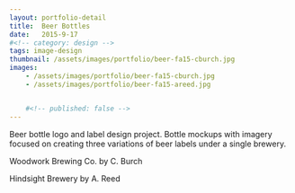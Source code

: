 ```yaml
---
layout: portfolio-detail
title:  Beer Bottles
date:   2015-9-17
#<!-- category: design -->
tags: image-design
thumbnail: /assets/images/portfolio/beer-fa15-cburch.jpg
images:
    - /assets/images/portfolio/beer-fa15-cburch.jpg
    - /assets/images/portfolio/beer-fa15-areed.jpg


    #<!-- published: false -->
---
```


Beer bottle logo and label design project. Bottle mockups with imagery focused on creating three variations of beer labels under a single brewery.

Woodwork Brewing Co. by C. Burch

Hindsight Brewery by A. Reed
